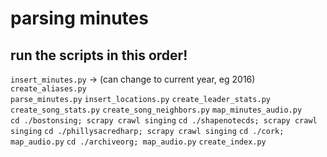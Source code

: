 # parsing minutes
## run the scripts in this order!
`insert_minutes.py` -> (can change to current year, eg 2016)  
`create_aliases.py`  
`parse_minutes.py`
`insert_locations.py`
`create_leader_stats.py`
`create_song_stats.py`
`create_song_neighbors.py`
`map_minutes_audio.py`  
`cd ./bostonsing; scrapy crawl singing`
`cd ./shapenotecds; scrapy crawl singing`
`cd ./phillysacredharp; scrapy crawl singing`
`cd ./cork; map_audio.py`
`cd ./archiveorg; map_audio.py`
`create_index.py`
